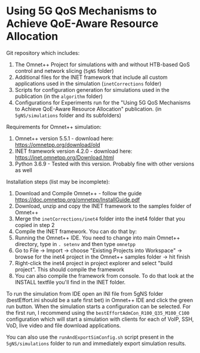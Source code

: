 # Using 5G QoS Mechanisms to Achieve QoE-Aware Resource Allocation

Git repository which includes:
1. The Omnet++ Project for simulations with and without HTB-based QoS control and network slicing (`5gNS` folder)
2. Additional files for the INET framework that include all custom applications used in the simulation (`inetCorrections` folder)
3. Scripts for configuration generation for simulations used in the publication (in the `algorithm` folder)
5. Configurations for Experiments run for the "Using 5G QoS Mechanisms to Achieve QoE-Aware Resource Allocation" publication. (in `5gNS/simulations` folder and its subfolders)

Requirements for Omnet++ simulation:
1. Omnet++ version 5.5.1 - download here: https://omnetpp.org/download/old
2. INET framework version 4.2.0 - download here: https://inet.omnetpp.org/Download.html
3. Python 3.6.9 - Tested with this version. Probably fine with other versions as well

Installation steps (list may be incomplete):
1. Download and Compile Omnet++ - follow the guide https://doc.omnetpp.org/omnetpp/InstallGuide.pdf
2. Download, unzip and copy the INET framework to the samples folder of Omnet++
3. Merge the `inetCorrections/inet4` folder into the inet4 folder that you copied in step 2
4. Compile the INET framework. You can do that by:
  1. Running the Omnet++ IDE. You need to change into main Omnet++ directory, type in `. setenv` and then type `omnetpp`
  2. Go to File -> Import -> choose "Existing Projects into Workspace" -> browse for the inet4 project in the Omnet++ samples folder -> hit finish
  3. Right-click the inet4 project in project explorer and select "build project". This should compile the framework
  4. You can also compile the framework from console. To do that look at the INSTALL textfile you'll find in the INET folder.
 
To run the simulation from IDE open an INI file from 5gNS folder (bestEffort.ini should be a safe first bet) in Omnet++ IDE and click the green run button. When the simulation starts a configuration can be selected. For the first run, I recommend using the `bestEffortAdmCon_R100_Q35_M100_C100` configuration which will start a simulation with clients for each of VoIP, SSH, VoD, live video and file download applications.

You can also use the `runAndExportSimConfig.sh` script present in the `5gNS/simulations` folder to run and immediately export simulation results.
